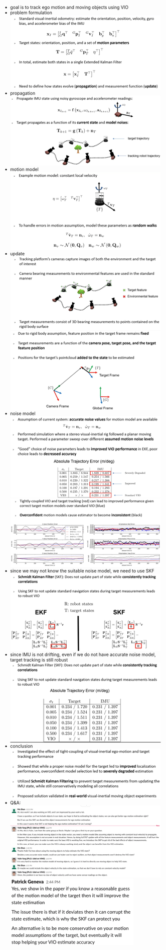 - goal is to track ego motion and moving objects using VIO
- problem formulation
![](assets/df392c52.png)
- propagation
![](assets/c8fe9593.png)
- motion model
![](assets/2c484fce.png)
- update
![](assets/53631981.png)
![](assets/e2093001.png)
- noise model
![](assets/64be8248.png)
![](assets/0e7c7c59.png)
- since we may not know the suitable noise model, we need to use SKF
![](assets/a483ab09.png)
- since IMU is not drifting, even if we do not have accurate noise model, target tracking is still robust
![](assets/7069a654.png)
- conclusion
![](assets/9c3185d0.png)
- Q&A:
![](assets/996e0bd3.png)
![](assets/fc7ec4a8.png)
